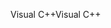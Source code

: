 <span data-ttu-id="4f84e-101">Visual C++</span><span class="sxs-lookup"><span data-stu-id="4f84e-101">Visual C++</span></span>
